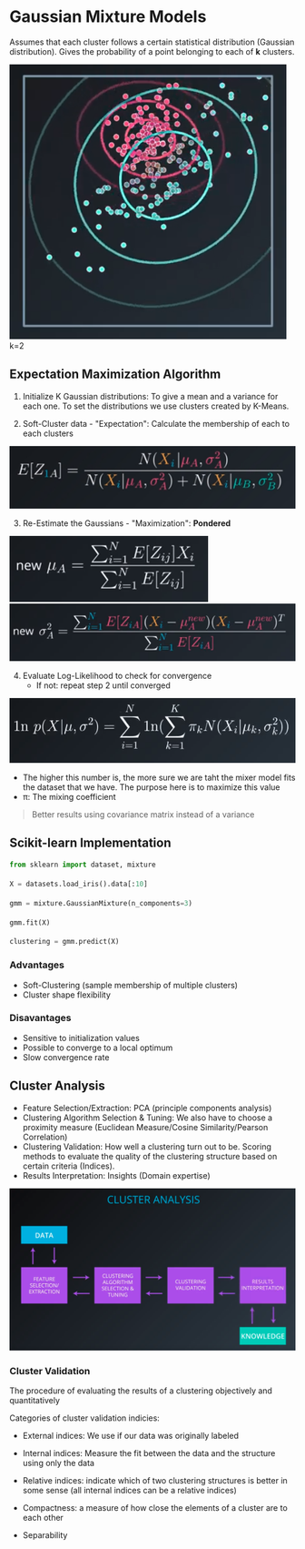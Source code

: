 # Gaussian Mixture Models
Assumes that each cluster follows a certain statistical distribution (Gaussian distribution). Gives the probability of a point belonging to each of **k** clusters.

![gaussianmixture](gauss.png) k=2

## Expectation Maximization Algorithm

1. Initialize K Gaussian distributions: To give a mean and a variance for each one. To set the distributions we use clusters created by K-Means.

2. Soft-Cluster data - "Expectation": Calculate the membership of each to each clusters

![Expectation](expectation.png)

3. Re-Estimate the Gaussians - "Maximization": **Pondered**

![NewMu](newmu.png)
![NewVar](newvar.png)

4. Evaluate Log-Likelihood to check for convergence
    - If not: repeat step 2 until converged

![loglike](loglike.png)
- The higher this number is, the more sure we are taht the mixer model fits the dataset that we have. The purpose here is to maximize this value
- π: The mixing coefficient

> Better results using covariance matrix instead of a variance

## Scikit-learn Implementation

```python
from sklearn import dataset, mixture

X = datasets.load_iris().data[:10]

gmm = mixture.GaussianMixture(n_components=3)

gmm.fit(X)

clustering = gmm.predict(X)
```
### Advantages
- Soft-Clustering (sample membership of multiple clusters)
- Cluster shape flexibility

### Disavantages
- Sensitive to initialization values
- Possible to converge to a local optimum
- Slow convergence rate

## Cluster Analysis

- Feature Selection/Extraction: PCA (principle components analysis)
- Clustering Algorithm Selection & Tuning: We also have to choose a proximity measure (Euclidean Measure/Cosine Similarity/Pearson Correlation)
- Clustering Validation: How well a clustering turn out to be. Scoring methods to evaluate the quality of the clustering structure based on certain criteria (Indices).
- Results Interpretation: Insights (Domain expertise)

![clusana](clusana.png)

### Cluster Validation
The procedure of evaluating the results of a clustering objectively and quantitatively

Categories of cluster validation indicies:
- External indices: We use if our data was originally labeled
- Internal indices: Measure the fit between the data and the structure using only the data
- Relative indices: indicate which of two clustering structures is better in some sense (all internal indices can be a relative indices)

- Compactness: a measure of how close the elements of a cluster are to each other
- Separability 
